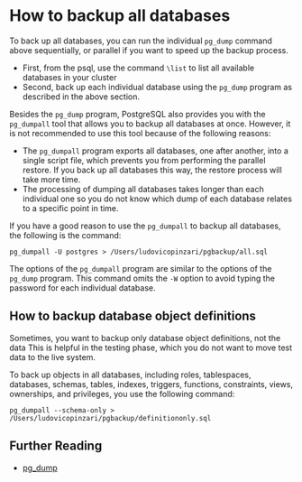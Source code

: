 # How to backup all databases

To back up all databases, you can run the individual  `pg_dump` command above sequentially, or parallel if you want to speed up the backup process.

- First, from the psql, use the command  `\list` to list all available databases in your cluster
- Second, back up each individual database using the  `pg_dump` program as described in the above section.

Besides the  `pg_dump` program, PostgreSQL also provides you with the `pg_dumpall` tool that allows you to backup all databases at once. However, it is not recommended to use this tool because of the following reasons:

- The  `pg_dumpall` program exports all databases, one after another, into a single script file, which prevents you from performing the parallel restore. If you back up all databases this way, the restore process will take more time.
- The processing of dumping all databases takes longer than each individual one so you do not know which dump of each database relates to a specific point in time.

If you have a good reason to use the `pg_dumpall` to backup all databases, the following is the command:

```console
pg_dumpall -U postgres > /Users/ludovicopinzari/pgbackup/all.sql
```
The options of the  `pg_dumpall` program are similar to the options of the `pg_dump` program. This command omits the `-W` option to avoid typing the password for each individual database.

## How to backup database object definitions
Sometimes, you want to backup only database object definitions, not the data This is helpful in the testing phase, which you do not want to move test data to the live system.

To back up objects in all databases, including roles, tablespaces, databases, schemas, tables, indexes, triggers, functions, constraints, views, ownerships, and privileges, you use the following command:

```console
pg_dumpall --schema-only > /Users/ludovicopinzari/pgbackup/definitiononly.sql
```

## Further Reading

- [pg_dump](https://www.postgresql.org/docs/current/app-pgdump.html)
